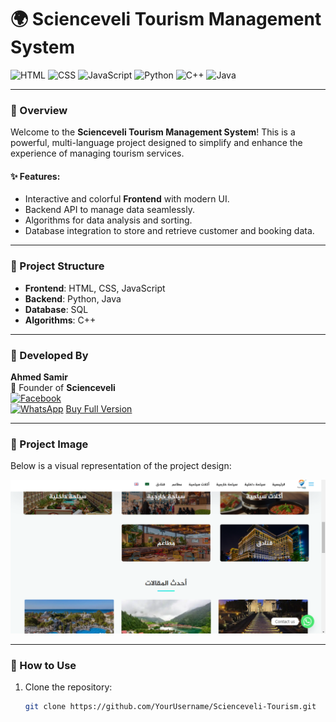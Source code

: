 # 🌍 Scienceveli Tourism Management System

![HTML](https://img.shields.io/badge/HTML-5-orange?style=for-the-badge&logo=html5&logoColor=white)
![CSS](https://img.shields.io/badge/CSS-3-blue?style=for-the-badge&logo=css3&logoColor=white)
![JavaScript](https://img.shields.io/badge/JavaScript-Yellow?style=for-the-badge&logo=javascript&logoColor=black)
![Python](https://img.shields.io/badge/Python-3.9-green?style=for-the-badge&logo=python&logoColor=white)
![C++](https://img.shields.io/badge/C++-11-blue?style=for-the-badge&logo=cplusplus&logoColor=white)
![Java](https://img.shields.io/badge/Java-17-red?style=for-the-badge&logo=java&logoColor=white)

---

### **📖 Overview**

Welcome to the **Scienceveli Tourism Management System**! This is a powerful, multi-language project designed to simplify and enhance the experience of managing tourism services.

#### **✨ Features:**
- Interactive and colorful **Frontend** with modern UI.
- Backend API to manage data seamlessly.
- Algorithms for data analysis and sorting.
- Database integration to store and retrieve customer and booking data.

---

### **📂 Project Structure**
- **Frontend**: HTML, CSS, JavaScript
- **Backend**: Python, Java
- **Database**: SQL
- **Algorithms**: C++

---
### 🌟 Developed By
**Ahmed Samir**  
📌 Founder of **Scienceveli**  
[![Facebook](https://img.shields.io/badge/Facebook-Scienceveli-blue?style=flat&logo=facebook)](http://www.facebook.com/sciencael)  
[![WhatsApp](https://upload.wikimedia.org/wikipedia/commons/6/6b/WhatsApp.svg)](https://wa.me/201029107547) [Buy Full Version](https://wa.me/201029107547)

---

### **📸 Project Image**
Below is a visual representation of the project design:

![Scienceveli Tourism](https://github.com/Scienceveli/Tourism-Website-Full-Stack/blob/main/image.png?raw=true)

---

### **🔧 How to Use**
1. Clone the repository:
   ```bash
   git clone https://github.com/YourUsername/Scienceveli-Tourism.git

